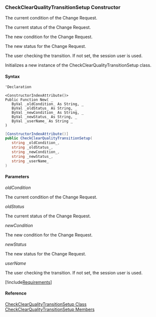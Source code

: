 ﻿### CheckClearQualityTransitionSetup Constructor

The current condition of the Change Request.

The current status of the Change Request.

The new condition for the Change Request.

The new status for the Change Request.

The user checking the transition. If not set, the session user is used.

Initializes a new instance of the CheckClearQualityTransitionSetup class.

#### Syntax

```vbnet
'Declaration

<ConstructorIndexAttribute()>
Public Function New( _
   ByVal _oldCondition_ As String, _
   ByVal _oldStatus_ As String, _
   ByVal _newCondition_ As String, _
   ByVal _newStatus_ As String, _
   ByVal _userName_ As String _
)
```

```csharp
[ConstructorIndexAttribute()]
public CheckClearQualityTransitionSetup( 
   string _oldCondition_,
   string _oldStatus_,
   string _newCondition_,
   string _newStatus_,
   string _userName_
)
```

#### Parameters

_oldCondition_

The current condition of the Change Request.

_oldStatus_

The current status of the Change Request.

_newCondition_

The new condition for the Change Request.

_newStatus_

The new status for the Change Request.

_userName_

The user checking the transition. If not set, the session user is used.

[!include[Requirements](../partials/requirements.md)]

#### Reference

[CheckClearQualityTransitionSetup Class](FChoice.Toolkits.Clarify~FChoice.Toolkits.Clarify.Quality.CheckClearQualityTransitionSetup.md)  
[CheckClearQualityTransitionSetup Members](FChoice.Toolkits.Clarify~FChoice.Toolkits.Clarify.Quality.CheckClearQualityTransitionSetup_members.md)